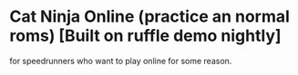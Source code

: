 # Cat Ninja Online (practice an normal roms) [Built on ruffle demo nightly]
for speedrunners who want to play online for some reason.
